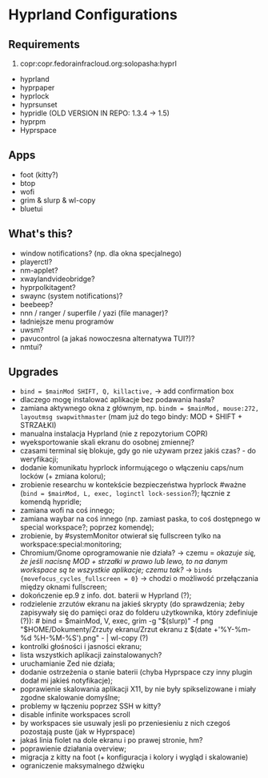 # Hyprland Configurations

## Requirements
1. copr:copr.fedorainfracloud.org:solopasha:hyprl
- hyprland
- hyprpaper
- hyprlock
- hyprsunset
- hypridle (OLD VERSION IN REPO: 1.3.4 -> 1.5)
- hyprpm
- Hyprspace

## Apps
- foot (kitty?)
- btop
- wofi
- grim & slurp & wl-copy
- bluetui

## What's this?
- window notifications? (np. dla okna specjalnego)
- playerctl?
- nm-applet?
- xwaylandvideobridge?
- hyprpolkitagent?
- swaync (system notifications)?
- beebeep?
- nnn / ranger / superfile / yazi (file manager)?
- ładniejsze menu programów
- uwsm?
- pavucontrol (a jakaś nowoczesna alternatywa TUI?)?
- nmtui?

## Upgrades
- `bind = $mainMod SHIFT, Q, killactive,` -> add confirmation box
- dlaczego mogę instalować aplikacje bez podawania hasła?
- zamiana aktywnego okna z głównym, np. `bindm = $mainMod, mouse:272, layoutmsg swapwithmaster` (mam już do tego bindy: MOD + SHIFT + STRZAŁKI)
- manualna instalacja Hyprland (nie z repozytorium COPR)
- wyeksportowanie skali ekranu do osobnej zmiennej?
- czasami terminal się blokuje, gdy go nie używam przez jakiś czas? - do weryfikacji;
- dodanie komunikatu hyprlock informującego o włączeniu caps/num locków (+ zmiana koloru);
- zrobienie researchu w kontekście bezpieczeństwa hyprlock #ważne (`bind = $mainMod, L, exec, loginctl lock-session`?); łącznie z komendą hypridle;
- zamiana wofi na coś innego;
- zamiana waybar na coś innego (np. zamiast paska, to coś dostępnego w special workspace?; poprzez komendę);
- zrobienie, by #systemMonitor otwierał się fullscreen tylko na workspace:special:monitoring;
- Chromium/Gnome oprogramowanie nie działa? -> czemu = *okazuje się, że jeśli nacisnę MOD + strzałki w prawo lub lewo, to na danym workspace są te wszystkie aplikacje; czemu tak?* -> `binds {movefocus_cycles_fullscreen = 0}` -> chodzi o możliwość przełączania między oknami fullscreen;
- dokończenie ep.9 z info. dot. baterii w Hyprland (?);
- rodzielenie zrzutów ekranu na jakieś skrypty (do sprawdzenia; żeby zapisywały się do pamięci oraz do folderu użytkownika, który zdefiniuje (?)): # bind = $mainMod, V, exec, grim -g "$(slurp)" -f png "$HOME/Dokumenty/Zrzuty ekranu/Zrzut ekranu z $(date +'%Y-%m-%d %H-%M-%S').png" - | wl-copy (?)
- kontrolki głośności i jasności ekranu;
- lista wszystkich aplikacji zainstalowanych?
- uruchamianie Zed nie działa;
- dodanie ostrzeżenia o stanie baterii (chyba Hyprspace czy inny plugin dodał mi jakieś notyfikacje);
- poprawienie skalowania aplikacji X11, by nie były spikselizowane i miały zgodne skalowanie domyślne;
- problemy w łączeniu poprzez SSH w kitty?
- disable infinite workspaces scroll
- by workspaces sie usuwaly jesli po przeniesieniu z nich czegoś pozostają puste (jak w Hyprspace)
- jakaś linia fiolet na dole ekranu i po prawej stronie, hm?
- poprawienie działania overview;
- migracja z kitty na foot (+ konfiguracja i kolory i wygląd i skalowanie)
- ograniczenie maksymalnego dźwięku
